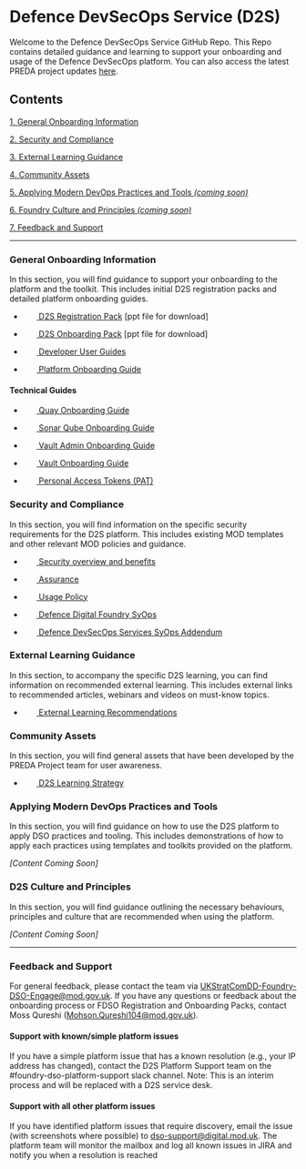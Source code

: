 # Defence DevSecOps Service (D2S)

Welcome to the Defence DevSecOps Service GitHub Repo. This Repo contains detailed guidance and learning to support your onboarding and usage of the Defence DevSecOps platform. You can also access the latest PREDA project updates <a href="https://github.com/defencedigital/dso-scm/projects/1">here</a>.

## Contents

[1. General Onboarding Information](#general-onboarding-information)

[2. Security and Compliance](#security-and-compliance)

[3. External Learning Guidance](#external-learning-guidance)

[4. Community Assets](#community-assets)

[5. Applying Modern DevOps Practices and Tools _(coming soon)_](#applying-modern-devops-practices-and-tools)

[6. Foundry Culture and Principles _(coming soon)_](#foundry-culture-and-principles)

[7. Feedback and Support](#feedback-and-support)

- - - -

### General Onboarding Information
In this section, you will find guidance to support your onboarding to the platform and the toolkit. This includes initial D2S registration packs and detailed platform onboarding guides.

- &nbsp;&nbsp;&nbsp;&nbsp;&nbsp;&nbsp;<a href="https://github.com/defencedigital/dso-scm/blob/main/General-Onboarding-Information/Registration-Pack-for-D2S-v5.pptx"> D2S Registration Pack</a>  [ppt file for download]

- &nbsp;&nbsp;&nbsp;&nbsp;&nbsp;&nbsp;<a href="https://github.com/defencedigital/dso-scm/blob/main/General-Onboarding-Information/Onboarding-Pack-for-D2S-v4.pptx"> D2S Onboarding Pack</a> [ppt file for download]

- &nbsp;&nbsp;&nbsp;&nbsp;&nbsp;&nbsp;<a href="https://github.com/defencedigital/dso-scm/blob/main/General-Onboarding-Information/Developer-User-Guide.md"> Developer User Guides</a>

- &nbsp;&nbsp;&nbsp;&nbsp;&nbsp;&nbsp;<a href="https://github.com/defencedigital/dso-scm/blob/main/General-Onboarding-Information/OpenShift-Platform-Onboarding-Application-Team-User-Guide.md"> Platform Onboarding Guide</a>

#### Technical Guides

- &nbsp;&nbsp;&nbsp;&nbsp;&nbsp;&nbsp;<a href="https://github.com/defencedigital/dso-scm/blob/main/General-Onboarding-Information/QuayOnboarding.md"> Quay Onboarding Guide</a>

- &nbsp;&nbsp;&nbsp;&nbsp;&nbsp;&nbsp;<a href="https://github.com/defencedigital/dso-scm/blob/main/General-Onboarding-Information/SonarQubeOnboarding.md"> Sonar Qube Onboarding Guide</a>

- &nbsp;&nbsp;&nbsp;&nbsp;&nbsp;&nbsp;<a href="https://github.com/defencedigital/dso-scm/blob/main/General-Onboarding-Information/VaultAdminOnboarding.md"> Vault Admin Onboarding Guide</a>

- &nbsp;&nbsp;&nbsp;&nbsp;&nbsp;&nbsp;<a href="github.com/defencedigital/dso-scm/blob/main/General-Onboarding-Information/VaultOnboarding.mdd"> Vault Onboarding Guide</a>

- &nbsp;&nbsp;&nbsp;&nbsp;&nbsp;&nbsp;<a href="https://github.com/defencedigital/dso-scm/blob/main/General-Onboarding-Information/PAT.md"> Personal Access Tokens (PAT)</a>


### Security and Compliance
In this section, you will find information on the specific security requirements for the D2S platform. This includes existing MOD templates and other relevant MOD policies and guidance.

- &nbsp;&nbsp;&nbsp;&nbsp;&nbsp;&nbsp;<a href="https://github.com/defencedigital/dso-scm/blob/main/Security-and-Compliance/DSO-Service-Security-Info.md"> Security overview and benefits</a>

- &nbsp;&nbsp;&nbsp;&nbsp;&nbsp;&nbsp;<a href="https://github.com/defencedigital/dso-scm/blob/main/Security-and-Compliance/Assurance-Policy.md"> Assurance</a>

- &nbsp;&nbsp;&nbsp;&nbsp;&nbsp;&nbsp;<a href="https://github.com/defencedigital/dso-scm/blob/main/Security-and-Compliance/Usage-Policies.md"> Usage Policy</a>

- &nbsp;&nbsp;&nbsp;&nbsp;&nbsp;&nbsp;<a href="https://github.com/defencedigital/dso-scm/blob/main/Security-and-Compliance/Defence_Digital_Foundry_Security_Operating_Procedures.pdf"> Defence Digital Foundry SyOps</a>

- &nbsp;&nbsp;&nbsp;&nbsp;&nbsp;&nbsp;<a href="https://github.com/defencedigital/dso-scm/blob/main/Security-and-Compliance/D2S_SyOps_Addendum.pdf"> Defence DevSecOps Services SyOps Addendum</a>


### External Learning Guidance
In this section, to accompany the specific D2S learning, you can find information on recommended external learning. This includes external links to recommended articles, webinars and videos on must-know topics.

- &nbsp;&nbsp;&nbsp;&nbsp;&nbsp;&nbsp;<a href="https://github.com/defencedigital/dso-scm/blob/main/External-Learning-Recommendations/External-Learning-Recommandations.md"> External Learning Recommendations</a>


### Community Assets
In this section, you will find general assets that have been developed by the PREDA Project team for user awareness.

- &nbsp;&nbsp;&nbsp;&nbsp;&nbsp;&nbsp;<a href="https://github.com/defencedigital/dso-scm/blob/main/Community-Assets/learningjourney.jpg"> D2S Learning Strategy</a>


### Applying Modern DevOps Practices and Tools
In this section, you will find guidance on how to use the D2S platform to apply DSO practices and tooling. This includes demonstrations of how to apply each practices using templates and toolkits provided on the platform.

_[Content Coming Soon]_


### D2S Culture and Principles
In this section, you will find guidance outlining the necessary behaviours, principles and culture that are recommended when using the platform.

_[Content Coming Soon]_


- - - -

### Feedback and Support

For general feedback, please contact the team via UKStratComDD-Foundry-DSO-Engage@mod.gov.uk. If you have any questions or feedback about the onboarding process or FDSO Registration and Onboarding Packs, contact Moss Qureshi (Mohson.Qureshi104@mod.gov.uk).

#### Support with known/simple platform issues
If you have a simple platform issue that has a known resolution (e.g., your IP address has changed), contact the D2S Platform Support team on the #foundry-dso-platform-support slack channel. Note: This is an interim process and will be replaced with a D2S service desk.

#### Support with all other platform issues
If you have identified platform issues that require discovery, email the issue (with screenshots where possible) to dso-support@digital.mod.uk. The platform team will monitor the mailbox and log all known issues in JIRA and notify you when a resolution is reached




